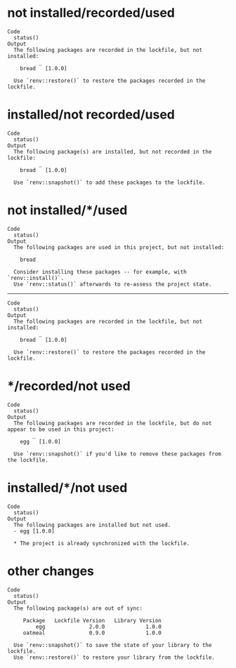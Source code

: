 # not installed/recorded/used

    Code
      status()
    Output
      The following packages are recorded in the lockfile, but not installed:
              _
        bread   [1.0.0]
      
      Use `renv::restore()` to restore the packages recorded in the lockfile.
      

# installed/not recorded/used

    Code
      status()
    Output
      The following package(s) are installed, but not recorded in the lockfile:
              _
        bread   [1.0.0]
      
      Use `renv::snapshot()` to add these packages to the lockfile.
      

# not installed/*/used

    Code
      status()
    Output
      The following packages are used in this project, but not installed:
      
      	bread
      
      Consider installing these packages -- for example, with `renv::install()`.
      Use `renv::status()` afterwards to re-assess the project state.
      

---

    Code
      status()
    Output
      The following packages are recorded in the lockfile, but not installed:
              _
        bread   [1.0.0]
      
      Use `renv::restore()` to restore the packages recorded in the lockfile.
      

# */recorded/not used

    Code
      status()
    Output
      The following packages are recorded in the lockfile, but do not appear to be used in this project:
            _
        egg   [1.0.0]
      
      Use `renv::snapshot()` if you'd like to remove these packages from the lockfile.
      

# installed/*/not used

    Code
      status()
    Output
      The following packages are installed but not used.
      - egg [1.0.0]
      
      * The project is already synchronized with the lockfile.

# other changes

    Code
      status()
    Output
      The following package(s) are out of sync:
      
         Package   Lockfile Version   Library Version
             egg              2.0.0             1.0.0
         oatmeal              0.9.0             1.0.0
      
      Use `renv::snapshot()` to save the state of your library to the lockfile.
      Use `renv::restore()` to restore your library from the lockfile.
      

